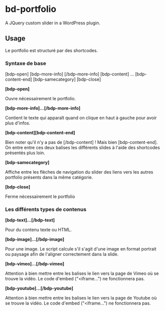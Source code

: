 # bd-portfolio

A JQuery custom slider in a WordPress plugin.

## Usage

Le portfolio est structuré par des shortcodes.

### Syntaxe de base

[bdp-open]
[bdp-more-info]
[/bdp-more-info]
[bdp-content]
...
[bdp-content-end]
[bdp-samecategory]
[bdp-close]

****[bdp-open]****

Ouvre nécessairement le portfolio.

**[bdp-more-info]...[/bdp-more-info]**

Contient le texte qui apparaît quand on clique en haut à gauche pour avoir plus d'infos.

**[bdp-content][bdp-content-end]**

Bien noter qu'il n'y a pas de [/bdp-content] ! Mais bien [bdp-content-end].
On entre entre ces deux balises les différents slides à l'aide des shortcodes présentés plus loin.

**[bdp-samecategory]**

Affiche entre les flèches de navigation du slider des liens vers les autres portfolio présents dans la même catégorie.

**[bdp-close]**

Ferme nécessairement le portfolio

### Les différents types de contenus

**[bdp-text]...[/bdp-text]**

Pour du contenu texte ou HTML.

**[bdp-image]...[/bdp-image]**

Pour une image. Le script calcule s'il s'agit d'une image en format portrait ou paysage afin de l'aligner correctement dans la slide.

**[bdp-vimeo]...[/bdp-vimeo]**

Attention à bien mettre entre les balises le lien vers la page de Vimeo où se trouve la vidéo. Le code d'embed ("<iframe...") ne fonctionnera pas.

**[bdp-youtube]...[/bdp-youtube]**

Attention à bien mettre entre les balises le lien vers la page de Youtube où se trouve la vidéo. Le code d'embed ("<iframe...") ne fonctionnera pas.
